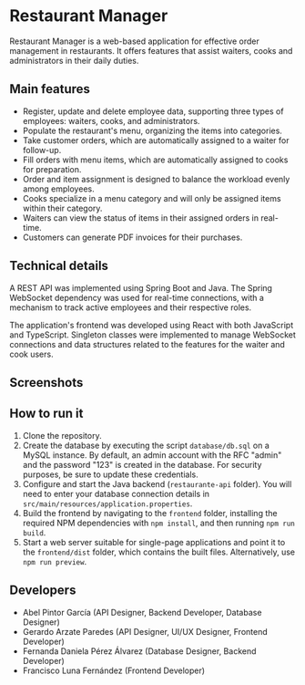 # Restaurant Manager

Restaurant Manager is a web-based application for effective order management in restaurants. It offers features that assist waiters, cooks and administrators in their daily duties.

## Main features

- Register, update and delete employee data, supporting three types of employees: waiters, cooks, and administrators.
- Populate the restaurant's menu, organizing the items into categories.
- Take customer orders, which are automatically assigned to a waiter for follow-up.
- Fill orders with menu items, which are automatically assigned to cooks for preparation.
- Order and item assignment is designed to balance the workload evenly among employees.
- Cooks specialize in a menu category and will only be assigned items within their category.
- Waiters can view the status of items in their assigned orders in real-time.
- Customers can generate PDF invoices for their purchases.

## Technical details

A REST API was implemented using Spring Boot and Java. The Spring WebSocket dependency was used for real-time connections, with a mechanism to track active employees and their respective roles.

The application's frontend was developed using React with both JavaScript and TypeScript. Singleton classes were implemented to manage WebSocket connections and data structures related to the features for the waiter and cook users.

## Screenshots

## How to run it

1. Clone the repository.
2. Create the database by executing the script `database/db.sql` on a MySQL instance. By default, an admin account with the RFC "admin" and the password "123" is created in the database. For security purposes, be sure to update these credentials.
3. Configure and start the Java backend (`restaurante-api` folder). You will need to enter your database connection details in `src/main/resources/application.properties`.
4. Build the frontend by navigating to the `frontend` folder, installing the required NPM dependencies with `npm install`, and then running `npm run build`.
5. Start a web server suitable for single-page applications and point it to the `frontend/dist` folder, which contains the built files. Alternatively, use `npm run preview`.

## Developers

- Abel Pintor García (API Designer, Backend Developer, Database Designer)
- Gerardo Arzate Paredes (API Designer, UI/UX Designer, Frontend Developer)
- Fernanda Daniela Pérez Álvarez (Database Designer, Backend Developer)
- Francisco Luna Fernández (Frontend Developer)
